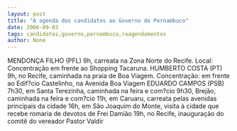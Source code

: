 ```yaml
---
layout: post
title: "A agenda dos candidatos ao Governo de Pernambuco"
date: 2006-09-03
tags: candidatos,governo,pernambuco,reagendamentos
author: None
---
```


MENDONÇA FILHO (PFL)
9h, carreata na Zona Norte do Recife. Local: Concentração em frente ao Shopping Tacaruna. 
HUMBERTO COSTA (PT)
9h, no Recife, caminhada na praia de Boa Viagem. Concentração: em frente ao Edif?cio Castelinho, na Avenida Boa Viagem 
EDUARDO CAMPOS (PSB)
7h30, em Santa Terezinha, caminhada na feira e com?cio 
9h30, Brejão, caminhada na feira e com?cio 
11h, em Caruaru, carreata pelas avenidas principais da cidade 
16h, em São Joaquim do Monte, visita à cidade que recebe romaria de devotos de Frei Damião 
19h, no Recife, inauguração do comitê do vereador Pastor Valdir 